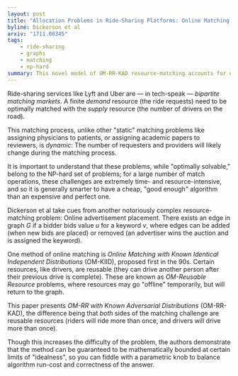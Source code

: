 ```yaml
---
layout: post
title: "Allocation Problems in Ride-Sharing Platforms: Online Matching with Offline Reusable Resources"
byline: Dickerson et al
arxiv: "1711.08345"
tags:
    - ride-sharing
    - graphs
    - matching
    - np-hard
summary: This novel model of OM-RR-KAD resource-matching accounts for dynamic pools of suppliers and demanders for allocation problems in ride-sharing or organ-donor type problems.
---
```


Ride-sharing services like Lyft and Uber are — in tech-speak — _bipartite matching markets_. A finite _demand_ resource (the ride requests) need to be optimally matched with the _supply_ resource (the number of drivers on the road).

This matching process, unlike other "static" matching problems like assigning physicians to patients, or assigning academic papers to reviewers, is _dynamic_: The number of requesters and providers will likely change during the matching process.

It is important to understand that these problems, while "optimally solvable," belong to the NP-hard set of problems; for a large number of match operations, these challenges are extremely time- and resource-intensive, and so it is generally smarter to have a cheap, "good enough" algorithm than an expensive and perfect one.

Dickerson et al take cues from another notoriously complex resource-matching problem: Online advertisement placement. There exists an edge in graph $G$ if a bidder bids value $u$ for a keyword $v$, where edges can be added (when new bids are placed) or removed (an advertiser wins the auction and is assigned the keyword).

One method of online matching is _Online Matching with Known Identical Independent Distributions_ (OM-KIID), proposed first in the 90s. Certain resources, like drivers, are reusable (they can drive another person after their previous drive is complete). These are known as _OM-Reusable Resource_ problems, where resources may go "offline" temporarily, but will return to the graph.

This paper presents _OM-RR with Known Adversarial Distributions_ (OM-RR-KAD), the difference being that _both_ sides of the matching challenge are reusable resources (riders will ride more than once, and drivers will drive more than once).

Though this increases the difficulty of the problem, the authors demonstrate that the method can be guaranteed to be mathematically bounded at certain limits of "idealness", so you can fiddle with a parametric knob to balance algorithm run-cost and correctness of the answer.
